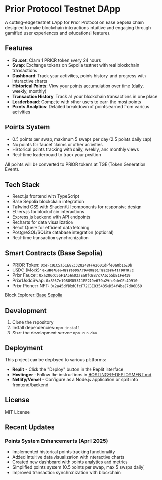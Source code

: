 # Prior Protocol Testnet DApp

A cutting-edge testnet DApp for Prior Protocol on Base Sepolia chain, designed to make blockchain interactions intuitive and engaging through gamified user experiences and educational features.

## Features

- **Faucet**: Claim 1 PRIOR token every 24 hours
- **Swap**: Exchange tokens on Sepolia testnet with real blockchain transactions
- **Dashboard**: Track your activities, points history, and progress with interactive charts
- **Historical Points**: View your points accumulation over time (daily, weekly, monthly)
- **Transaction History**: Track all your blockchain transactions in one place
- **Leaderboard**: Compete with other users to earn the most points
- **Points Analytics**: Detailed breakdown of points earned from various activities

## Points System

- 0.5 points per swap, maximum 5 swaps per day (2.5 points daily cap)
- No points for faucet claims or other activities
- Historical points tracking with daily, weekly, and monthly views
- Real-time leaderboard to track your position

All points will be converted to PRIOR tokens at TGE (Token Generation Event).

## Tech Stack

- React.js frontend with TypeScript
- Base Sepolia blockchain integration
- Tailwind CSS with Shadcn/UI components for responsive design
- Ethers.js for blockchain interactions
- Express.js backend with API endpoints
- Recharts for data visualization
- React Query for efficient data fetching
- PostgreSQL/SQLite database integration (optional)
- Real-time transaction synchronization

## Smart Contracts (Base Sepolia)

- PRIOR Token: `0xeFC91C5a51E8533282486FA2601dFfe0a0b16EDb`
- USDC (Mock): `0xdB07b0b4E88D9D5A79A08E91fEE20Bb41f9989a2`
- Prior Faucet: `0xa206dC56F1A56a03aEa0fCBB7c7A62b5bE1Fe419`
- PriorUsdcSwap: `0x8957e1988905311EE249e679a29fc9deCEd4D910`
- Prior Pioneer NFT: `0x2a45dfDbdCfcF72CBE835435eD54f4beE7d06D59`

Block Explorer: [Base Sepolia](https://sepolia.basescan.org)

## Development

1. Clone the repository
2. Install dependencies: `npm install`
3. Start the development server: `npm run dev`

## Deployment

This project can be deployed to various platforms:

- **Replit** - Click the "Deploy" button in the Replit interface
- **Hostinger** - Follow the instructions in [HOSTINGER-DEPLOYMENT.md](./HOSTINGER-DEPLOYMENT.md)
- **Netlify/Vercel** - Configure as a Node.js application or split into frontend/backend

## License

MIT License

## Recent Updates

### Points System Enhancements (April 2025)
- Implemented historical points tracking functionality
- Added intuitive data visualization with interactive charts
- Created new dashboard with points analytics and metrics
- Simplified points system (0.5 points per swap, max 5 swaps daily)
- Improved transaction synchronization with blockchain
